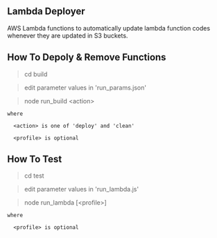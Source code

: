 
## Lambda Deployer

AWS Lambda functions to automatically update lambda function codes whenever they are updated in S3 buckets.


## How To Depoly & Remove Functions

  > cd build

  > edit parameter values in 'run_params.json'

  > node run_build \<action\>

    where

      <action> is one of 'deploy' and 'clean'

      <profile> is optional


## How To Test

  > cd test

  > edit parameter values in 'run_lambda.js'

  > node run_lambda [\<profile\>]

    where

      <profile> is optional
